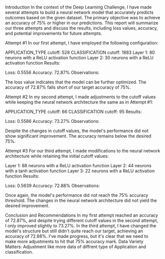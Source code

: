 Introduction
In the context of the Deep Learning Challenge, I have made several attempts to build a neural network model that accurately predicts outcomes based on the given dataset. The primary objective was to achieve an accuracy of 75% or higher in our predictions. This report will summarize our three attempts and discuss the results, including loss values, accuracy, and potential improvements for future attempts.

Attempt #1
In our first attempt, I have employed the following configuration:

APPLICATION_TYPE cutoff: 528
CLASSIFICATION cutoff: 1883
Layer 1: 80 neurons with a ReLU activation function
Layer 2: 30 neurons with a ReLU activation function
Results:

Loss: 0.5556
Accuracy: 72.87%
Observations:

The loss value indicates that the model can be further optimized.
The accuracy of 72.87% falls short of our target accuracy of 75%.

Attempt #2
In my second attempt, I made adjustments to the cutoff values while keeping the neural network architecture the same as in Attempt #1:

APPLICATION_TYPE cutoff: 66
CLASSIFICATION cutoff: 95
Results:

Loss: 0.5586
Accuracy: 73.27%
Observations:

Despite the changes in cutoff values, the model's performance did not show significant improvement.
The accuracy remains below the desired 75%.

Attempt #3
For our third attempt, I made modifications to the neural network architecture while retaining the initial cutoff values:

Layer 1: 88 neurons with a ReLU activation function
Layer 2: 44 neurons with a tanh activation function
Layer 3: 22 neurons with a ReLU activation function
Results:

Loss: 0.5639
Accuracy: 72.88%
Observations:

Once again, the model's performance did not reach the 75% accuracy threshold.
The changes in the neural network architecture did not yield the desired improvement.

Conclusion and Recommendations
In my first attempt reached an accuracy of 72.87%, and 
despite trying different cutoff values in the second attempt, I only improved slightly to 73.27%. 
In the third attempt, I have changed the model's structure but still didn't quite reach our target, achieving an accuracy of 72.88%.
I've made progress, but it's clear that we need to make more adjustments to hit that 75% accuracy mark.
Data Variety Matters: Adjustment like more data of diffrent type of Application and classification.